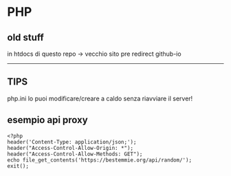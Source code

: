 # PHP

## old stuff

in htdocs di questo repo -> vecchio sito pre redirect github-io

---

## TIPS

php.ini lo puoi modificare/creare a caldo senza riavviare il server!

## esempio api proxy

```injectablephp
<?php
header('Content-Type: application/json;');
header("Access-Control-Allow-Origin: *");
header("Access-Control-Allow-Methods: GET");
echo file_get_contents('https://bestemmie.org/api/random/');
exit();
```